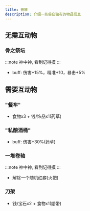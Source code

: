 ```yaml
---
title: 兽窟
description: 介绍一些兽窟独有的物品信息
---
```


## 无需互动物

### 骨之祭坛
:::note
神中神, 看到记得摸
:::
- buff: 伤害+15%，精准+10，暴击+5%

## 需要互动物

### "餐车"
- 食物x3 + 钱/饰品x1(药草)

### "私酿酒桶"
- buff: 伤害+30%(药草)

### 一堆卷轴
:::note
神中神, 看到记得摸
:::
- 解除一个随机红癖(火把)

### 刀架
- 钱/宝石x2 + 食物x1(绷带)